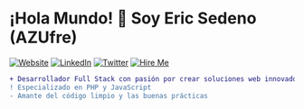# ¡Hola Mundo! 👋 Soy Eric Sedeno (AZUfre)

[![Website](https://img.shields.io/badge/-Portafolio-FF7139?style=for-the-badge&logo=firefox&logoColor=white)](https://tuportafolio.com)
[![LinkedIn](https://img.shields.io/badge/-LinkedIn-0077B5?style=for-the-badge&logo=linkedin&logoColor=white)](https://www.linkedin.com/in/ericsedeno/)
[![Twitter](https://img.shields.io/badge/-Twitter-1DA1F2?style=for-the-badge&logo=x&logoColor=white)](https://twitter.com/ericsedeno)
[![Hire Me](https://img.shields.io/badge/-Contrátame-2ECA5?style=for-the-badge&logo=seagate&logoColor=white)](mailto:azufrecs@gmail.com)

```diff
+ Desarrollador Full Stack con pasión por crear soluciones web innovadoras
! Especializado en PHP y JavaScript
- Amante del código limpio y las buenas prácticas